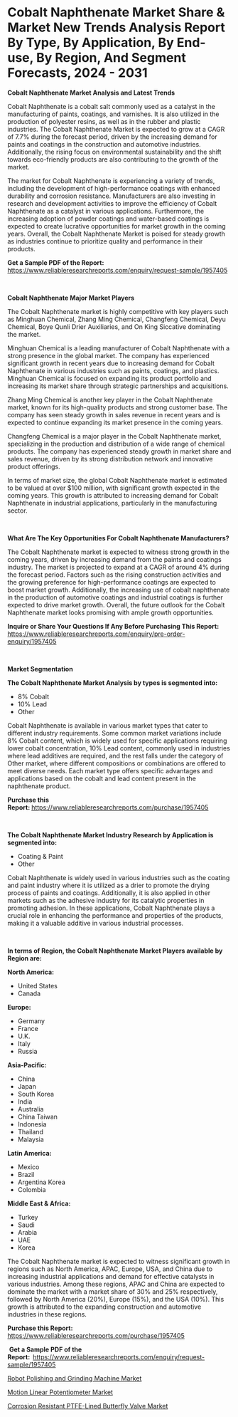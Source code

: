 <p><h1>Cobalt Naphthenate Market Share & Market New Trends Analysis Report By Type, By Application, By End-use, By Region, And Segment Forecasts, 2024 - 2031</h1></p><p><strong>Cobalt Naphthenate Market Analysis and Latest Trends</strong></p>
<p><p>Cobalt Naphthenate is a cobalt salt commonly used as a catalyst in the manufacturing of paints, coatings, and varnishes. It is also utilized in the production of polyester resins, as well as in the rubber and plastic industries. The Cobalt Naphthenate Market is expected to grow at a CAGR of 7.7% during the forecast period, driven by the increasing demand for paints and coatings in the construction and automotive industries. Additionally, the rising focus on environmental sustainability and the shift towards eco-friendly products are also contributing to the growth of the market.</p><p>The market for Cobalt Naphthenate is experiencing a variety of trends, including the development of high-performance coatings with enhanced durability and corrosion resistance. Manufacturers are also investing in research and development activities to improve the efficiency of Cobalt Naphthenate as a catalyst in various applications. Furthermore, the increasing adoption of powder coatings and water-based coatings is expected to create lucrative opportunities for market growth in the coming years. Overall, the Cobalt Naphthenate Market is poised for steady growth as industries continue to prioritize quality and performance in their products.</p></p>
<p><strong>Get a Sample PDF of the Report:&nbsp;</strong> <a href="https://www.reliableresearchreports.com/enquiry/request-sample/1957405">https://www.reliableresearchreports.com/enquiry/request-sample/1957405</a></p>
<p>&nbsp;</p>
<p><strong>Cobalt Naphthenate Major Market Players</strong></p>
<p><p>The Cobalt Naphthenate market is highly competitive with key players such as Minghuan Chemical, Zhang Ming Chemical, Changfeng Chemical, Deyu Chemical, Boye Qunli Drier Auxiliaries, and On King Siccative dominating the market.</p><p>Minghuan Chemical is a leading manufacturer of Cobalt Naphthenate with a strong presence in the global market. The company has experienced significant growth in recent years due to increasing demand for Cobalt Naphthenate in various industries such as paints, coatings, and plastics. Minghuan Chemical is focused on expanding its product portfolio and increasing its market share through strategic partnerships and acquisitions.</p><p>Zhang Ming Chemical is another key player in the Cobalt Naphthenate market, known for its high-quality products and strong customer base. The company has seen steady growth in sales revenue in recent years and is expected to continue expanding its market presence in the coming years.</p><p>Changfeng Chemical is a major player in the Cobalt Naphthenate market, specializing in the production and distribution of a wide range of chemical products. The company has experienced steady growth in market share and sales revenue, driven by its strong distribution network and innovative product offerings.</p><p>In terms of market size, the global Cobalt Naphthenate market is estimated to be valued at over $100 million, with significant growth expected in the coming years. This growth is attributed to increasing demand for Cobalt Naphthenate in industrial applications, particularly in the manufacturing sector.</p></p>
<p>&nbsp;</p>
<p><strong>What Are The Key Opportunities For Cobalt Naphthenate Manufacturers?</strong></p>
<p><p>The Cobalt Naphthenate market is expected to witness strong growth in the coming years, driven by increasing demand from the paints and coatings industry. The market is projected to expand at a CAGR of around 4% during the forecast period. Factors such as the rising construction activities and the growing preference for high-performance coatings are expected to boost market growth. Additionally, the increasing use of cobalt naphthenate in the production of automotive coatings and industrial coatings is further expected to drive market growth. Overall, the future outlook for the Cobalt Naphthenate market looks promising with ample growth opportunities.</p></p>
<p><strong>Inquire or Share Your Questions If Any Before Purchasing This Report:</strong> <a href="https://www.reliableresearchreports.com/enquiry/pre-order-enquiry/1957405">https://www.reliableresearchreports.com/enquiry/pre-order-enquiry/1957405</a></p>
<p>&nbsp;</p>
<p><strong>Market Segmentation</strong></p>
<p><strong>The Cobalt Naphthenate Market Analysis by types is segmented into:</strong></p>
<p><ul><li>8% Cobalt</li><li>10% Lead</li><li>Other</li></ul></p>
<p><p>Cobalt Naphthenate is available in various market types that cater to different industry requirements. Some common market variations include 8% Cobalt content, which is widely used for specific applications requiring lower cobalt concentration, 10% Lead content, commonly used in industries where lead additives are required, and the rest falls under the category of Other market, where different compositions or combinations are offered to meet diverse needs. Each market type offers specific advantages and applications based on the cobalt and lead content present in the naphthenate product.</p></p>
<p><strong>Purchase this Report:&nbsp;</strong><a href="https://www.reliableresearchreports.com/purchase/1957405">https://www.reliableresearchreports.com/purchase/1957405</a></p>
<p>&nbsp;</p>
<p><strong>The Cobalt Naphthenate Market Industry Research by Application is segmented into:</strong></p>
<p><ul><li>Coating & Paint</li><li>Other</li></ul></p>
<p><p>Cobalt Naphthenate is widely used in various industries such as the coating and paint industry where it is utilized as a drier to promote the drying process of paints and coatings. Additionally, it is also applied in other markets such as the adhesive industry for its catalytic properties in promoting adhesion. In these applications, Cobalt Naphthenate plays a crucial role in enhancing the performance and properties of the products, making it a valuable additive in various industrial processes.</p></p>
<p>&nbsp;</p>
<p><strong>In terms of Region, the Cobalt Naphthenate Market Players available by Region are:</strong></p>
<p>
    <p> <strong> North America: </strong>
        <ul>
            <li>United States</li>
            <li>Canada</li>
        </ul>
        </p> 
    <p> <strong> Europe: </strong>
        <ul>
            <li>Germany</li>
            <li>France</li>
            <li>U.K.</li>
            <li>Italy</li>
            <li>Russia</li>
        </ul>
        </p> 
    <p> <strong> Asia-Pacific: </strong>
        <ul>
            <li>China</li>
            <li>Japan</li>
            <li>South Korea</li>
            <li>India</li>
            <li>Australia</li>
            <li>China Taiwan</li>
            <li>Indonesia</li>
            <li>Thailand</li>
            <li>Malaysia</li>
        </ul>
        </p> 
    <p> <strong> Latin America: </strong>
        <ul>
            <li>Mexico</li>
            <li>Brazil</li>
            <li>Argentina Korea</li>
            <li>Colombia</li>
        </ul>
        </p> 
    <p> <strong> Middle East & Africa: </strong>
        <ul>
            <li>Turkey</li>
            <li>Saudi</li>
            <li>Arabia</li>
            <li>UAE</li>
            <li>Korea</li>
        </ul>
    </p>
    </p>
<p><p>The Cobalt Naphthenate market is expected to witness significant growth in regions such as North America, APAC, Europe, USA, and China due to increasing industrial applications and demand for effective catalysts in various industries. Among these regions, APAC and China are expected to dominate the market with a market share of 30% and 25% respectively, followed by North America (20%), Europe (15%), and the USA (10%). This growth is attributed to the expanding construction and automotive industries in these regions.</p></p>
<p><strong>Purchase this Report: </strong><a href="https://www.reliableresearchreports.com/purchase/1957405">https://www.reliableresearchreports.com/purchase/1957405</a></p>
<p>&nbsp;<strong>Get a Sample PDF of the Report:&nbsp;&nbsp;</strong><a href="https://www.reliableresearchreports.com/enquiry/request-sample/1957405">https://www.reliableresearchreports.com/enquiry/request-sample/1957405</a></p>
<p><strong></strong></p>
<p><p><a href="https://view.publitas.com/reportprime-1/robot-polishing-and-grinding-machine-market-research-report-reveals-the-latest-trends-and-opportunities-of-this-market-for-period-from-2023-2030/">Robot Polishing and Grinding Machine Market</a></p><p><a href="https://view.publitas.com/reportprime-1/motion-linear-potentiometer-market-offer-valuable-insights-into-market-size-market-share-market-trends-and-projections-spanning-from-2023-to-2030/">Motion Linear Potentiometer Market</a></p><p><a href="https://view.publitas.com/reportprime-1/corrosion-resistant-ptfe-lined-butterfly-valve-market-research-report-reveals-the-latest-trends-and-opportunities-of-this-market-for-period-from-2023-2030/">Corrosion Resistant PTFE-Lined Butterfly Valve Market</a></p></p>